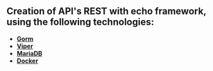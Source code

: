 ## Creation of API's REST with echo framework, using the following technologies: 

 - [**Gorm**](https://gorm.io/)
 - [**Viper**](https://github.com/spf13/viper)
 - [**MariaDB**](https://mariadb.org/)
 - [**Docker**](https://www.docker.com/)
 
